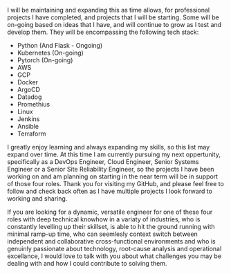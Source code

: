 I will be maintaining and expanding this as time allows, for professional projects I have completed, and projects that I will be starting. Some will be on-going based on ideas that I have, and will continue to grow as I test and develop them. They will be encompassing the following tech stack:

- Python (And Flask - Ongoing)
- Kubernetes (On-going)
- Pytorch (On-going)
- AWS
- GCP
- Docker
- ArgoCD
- Datadog
- Promethius
- Linux
- Jenkins
- Ansible
- Terraform

I greatly enjoy learning and always expanding my skills, so this list may expand over time. At this time I am currently pursuing my next oppertunity, specifically as a DevOps Engineer, Cloud Engineer, Senior Systems Engineer or a Senior Site Reliability Engineer, so the projects I have been working on and am planning on starting in the near term will be in support of those four roles. Thank you for visiting my GitHub, and please feel free to follow and check back often as I have multiple projects I look forward to working and sharing. 

If you are looking for a dynamic, versatile engineer for one of these four roles with deep technical knowhow in a variaty of industries, who is constantly levelling up their skillset, is able to hit the ground running with minimal ramp-up time, who can seemlesly context switch between independent and collaborative cross-functional environments and who is genuinly passionate about technology, root-cause analysis and operational excellance, I would love to talk with you about what challenges you may be dealing with and how I could contribute to solving them.
